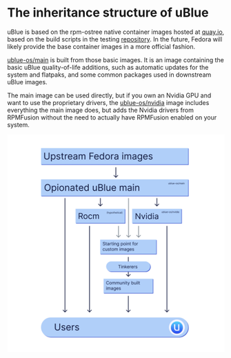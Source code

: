 # The inheritance structure of uBlue

uBlue is based on the rpm-ostree native container images hosted at [quay.io](https://quay.io/organization/fedora-ostree-desktops), based on the build scripts in the testing [repository](https://gitlab.com/fedora/ostree/ci-test). In the future, Fedora will likely provide the base container images in a more official fashion.

[ublue-os/main](https://github.com/ublue-os/main) is built from those basic images. It is an image containing the basic uBlue quality-of-life additions, such as automatic updates for the system and flatpaks, and some common packages used in downstream uBlue images.

The main image can be used directly, but if you own an Nvidia GPU and want to use the proprietary drivers, the [ublue-os/nvidia](https://github.com/ublue-os/nvidia) image includes everything the main image does, but adds the Nvidia drivers from RPMFusion without the need to actually have RPMFusion enabled on your system.

![Graph of the Ublue structure. Upstream Fedora images on the top, and only the opinionated main inherits from it. Users are on the bottom, and users get the Ublue main image, a hypothetical image intended for Amd gpus and another existing one for Nvidia gpus. A starting point image inherits from the main, Amd and Nvidia images, and it is inteded for further customization by tinkerers into community-built images.](ublue-structure-graph.png)
